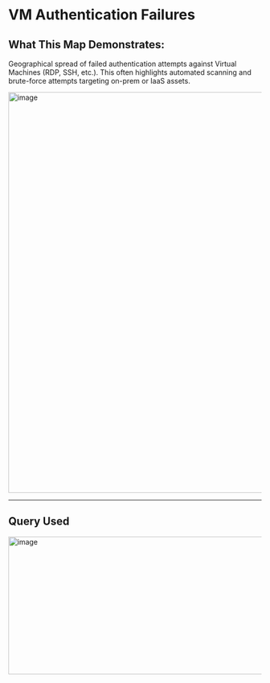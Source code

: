 # VM Authentication Failures  
## What This Map Demonstrates:  
Geographical spread of failed authentication attempts against Virtual Machines (RDP, SSH, etc.). 
This often highlights automated scanning and brute-force attempts targeting on-prem or IaaS assets.  

<img width="1311" height="797" alt="image" src="https://github.com/user-attachments/assets/e191a5e8-58cf-4712-9b09-b95bde42dd61" />  

---
## Query Used  
<img width="1613" height="274" alt="image" src="https://github.com/user-attachments/assets/718b6678-3c62-429a-a9fb-e8ebde60afa2" />



